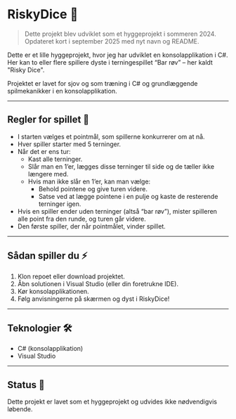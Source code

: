 # RiskyDice 🎲

> Dette projekt blev udviklet som et hyggeprojekt i sommeren 2024.
> Opdateret kort i september 2025 med nyt navn og README.

Dette er et lille hyggeprojekt, hvor jeg har udviklet en konsolapplikation i C#.  
Her kan to eller flere spillere dyste i terningespillet “Bar røv” – her kaldt "Risky Dice".  

Projektet er lavet for sjov og som træning i C# og grundlæggende spilmekanikker i en konsolapplikation.

---

## Regler for spillet 📜

- I starten vælges et pointmål, som spillerne konkurrerer om at nå.  
- Hver spiller starter med 5 terninger.  
- Når det er ens tur:  
  - Kast alle terninger.  
  - Slår man en 1’er, lægges disse terninger til side og de tæller ikke længere med.  
  - Hvis man ikke slår en 1’er, kan man vælge:  
    - Behold pointene og give turen videre.  
    - Satse ved at lægge pointene i en pulje og kaste de resterende terninger igen.  
- Hvis en spiller ender uden terninger (altså “bar røv”), mister spilleren alle point fra den runde, og turen går videre.  
- Den første spiller, der når pointmålet, vinder spillet.  

---

## Sådan spiller du ⚡

1. Klon repoet eller download projektet.  
2. Åbn solutionen i Visual Studio (eller din foretrukne IDE).  
3. Kør konsolapplikationen.  
4. Følg anvisningerne på skærmen og dyst i RiskyDice!

---

## Teknologier 🛠️

- C# (konsolapplikation)  
- Visual Studio  

---

## Status 📌

Dette projekt er lavet som et hyggeprojekt og udvides ikke nødvendigvis løbende.  
